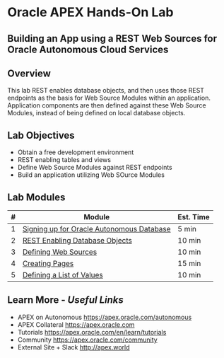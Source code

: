 # Oracle APEX Hands-On Lab

## Building an App using a REST Web Sources for Oracle Autonomous Cloud Services

## Overview
This lab REST enables database objects, and then uses those REST endpoints as the basis for Web Source Modules within an application. Application components are then defined against these Web Source Modules, instead of being defined on local database objects. 

## Lab Objectives

* Obtain a free development environment
* REST enabling tables and views
* Define Web Source Modules against REST endpoints
* Build an application utilizing Web SOurce Modules

## Lab Modules

| # | Module | Est. Time |
| --- | --- | --- |
| 1 | [Signing up for Oracle Autonomous Database](1-sign-up-atp.md) | 5 min |
| 2 | [REST Enabling Database Objects](2-rest-enabling.md) | 10 min |
| 3 | [Defining Web Sources](3-defining-web-source.md) | 10 min |
| 4 | [Creating Pages](4-creating-pages.md) | 15 min |
| 5 | [Defining a List of Values](5-defining-lov.md) | 10 min |

## Learn More - *Useful Links*

- APEX on Autonomous   https://apex.oracle.com/autonomous
- APEX Collateral   https://apex.oracle.com
- Tutorials   https://apex.oracle.com/en/learn/tutorials
- Community   https://apex.oracle.com/community
- External Site + Slack   http://apex.world


